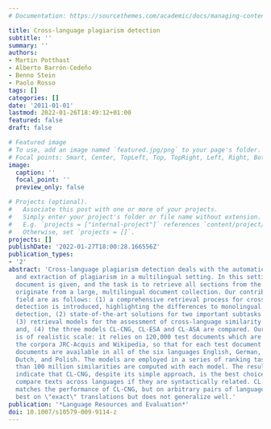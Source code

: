 ```yaml
---
# Documentation: https://sourcethemes.com/academic/docs/managing-content/

title: Cross-language plagiarism detection
subtitle: ''
summary: ''
authors:
- Martin Potthast
- Alberto Barrón-Cedeño
- Benno Stein
- Paolo Rosso
tags: []
categories: []
date: '2011-01-01'
lastmod: 2022-01-26T18:49:12+01:00
featured: false
draft: false

# Featured image
# To use, add an image named `featured.jpg/png` to your page's folder.
# Focal points: Smart, Center, TopLeft, Top, TopRight, Left, Right, BottomLeft, Bottom, BottomRight.
image:
  caption: ''
  focal_point: ''
  preview_only: false

# Projects (optional).
#   Associate this post with one or more of your projects.
#   Simply enter your project's folder or file name without extension.
#   E.g. `projects = ["internal-project"]` references `content/project/deep-learning/index.md`.
#   Otherwise, set `projects = []`.
projects: []
publishDate: '2022-01-27T18:00:28.166556Z'
publication_types:
- '2'
abstract: 'Cross-language plagiarism detection deals with the automatic identification
  and extraction of plagiarism in a multilingual setting. In this setting, a suspicious
  document is given, and the task is to retrieve all sections from the document that
  originate from a large, multilingual document collection. Our contributions in this
  field are as follows: (1) a comprehensive retrieval process for cross-language plagiarism
  detection is introduced, highlighting the differences to monolingual plagiarism
  detection, (2) state-of-the-art solutions for two important subtasks are reviewed,
  (3) retrieval models for the assessment of cross-language similarity are surveyed,
  and, (4) the three models CL-CNG, CL-ESA and CL-ASA are compared. Our evaluation
  is of realistic scale: it relies on 120,000 test documents which are selected from
  the corpora JRC-Acquis and Wikipedia, so that for each test document highly similar
  documents are available in all of the six languages English, German, Spanish, French,
  Dutch, and Polish. The models are employed in a series of ranking tasks, and more
  than 100 million similarities are computed with each model. The results of our evaluation
  indicate that CL-CNG, despite its simple approach, is the best choice to rank and
  compare texts across languages if they are syntactically related. CL-ESA almost
  matches the performance of CL-CNG, but on arbitrary pairs of languages. CL-ASA works
  best on \"exact\" translations but does not generalize well.'
publication: '*Language Resources and Evaluation*'
doi: 10.1007/s10579-009-9114-z
---
```

